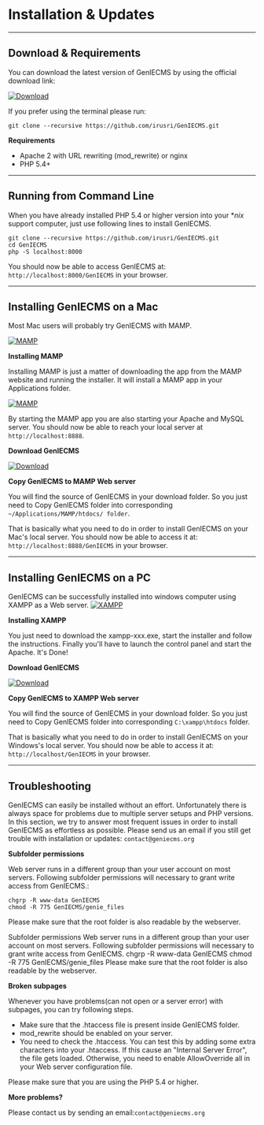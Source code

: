 Installation & Updates
=====================

------------------------
Download & Requirements
------------------------

You can download the latest version of GenIECMS by using the official download link:

[![Download](https://github.com/irusri/GenIECMS/blob/master/docs/images/download.png?raw=true "Download")](http://geniecms.org/latest/genie.zip)

If you prefer using the terminal please run:

```
git clone --recursive https://github.com/irusri/GenIECMS.git
```    

**Requirements**
* Apache 2 with URL rewriting (mod_rewrite) or nginx
* PHP 5.4+

------------------------
Running from Command Line
------------------------
When you have already installed PHP 5.4 or higher version into your **nix* support computer, just use following lines to install GenIECMS.
```
git clone --recursive https://github.com/irusri/GenIECMS.git
cd GenIECMS
php -S localhost:8000
```
You should now be able to access GenIECMS at: ```http://localhost:8000/GenIECMS``` in your browser.

------------------------
Installing GenIECMS on a Mac
------------------------
Most Mac users will probably try GenIECMS with MAMP.  

[![MAMP](https://github.com/irusri/GenIECMS/blob/master/docs/images/mamp.png?raw=true "MAMP")](http://www.mamp.info/en/downloads/)

**Installing MAMP**

Installing MAMP is just a matter of downloading the app from the MAMP website and running the installer. It will install a MAMP app in your Applications folder.

[![MAMP](https://github.com/irusri/GenIECMS/blob/master/docs/images/mamp-02.png?raw=true "MAMP")](http://www.mamp.info/en/downloads/)

By starting the MAMP app you are also starting your Apache and MySQL server. You should now be able to reach your local server at ```http://localhost:8888```.

**Download GenIECMS**

[![Download](https://github.com/irusri/GenIECMS/blob/master/docs/images/download.png?raw=true "Download")](http://geniecms.org/latest/genie.zip)

**Copy GenIECMS to MAMP Web server**

You will find the source of GenIECMS in your download folder. So you just need to Copy GenIECMS folder into corresponding ```~/Applications/MAMP/htdocs/ folder```.

That is basically what you need to do in order to install GenIECMS on your Mac's local server. You should now be able to access it at: ```http://localhost:8888/GenIECMS``` in your browser.

------------------------
Installing GenIECMS on a PC
------------------------
GenIECMS can be successfully installed into windows computer using XAMPP as a Web server. 
[![XAMPP](https://github.com/irusri/GenIECMS/blob/master/docs/images/xampp.png?raw=true "XAMPP")](https://www.apachefriends.org/download.html)

**Installing XAMPP**

You just need to download the xampp-xxx.exe, start the installer and follow the instructions. Finally you'll have to launch the control panel and start the Apache. It's Done!

**Download GenIECMS**

[![Download](https://github.com/irusri/GenIECMS/blob/master/docs/images/download.png?raw=true "Download")](http://geniecms.org/latest/genie.zip)

**Copy GenIECMS to XAMPP Web server**

You will find the source of GenIECMS in your download folder. So you just need to Copy GenIECMS folder into corresponding ```C:\xampp\htdocs``` folder.

That is basically what you need to do in order to install GenIECMS on your Windows's local server. You should now be able to access it at: ```http://localhost/GenIECMS``` in your browser.

------------------------
Troubleshooting
------------------------
GenIECMS can easily be installed without an effort. Unfortunately there is always space for problems due to multiple server setups and PHP versions. In this section, we try to answer most frequent issues in order to install GenIECMS as effortless as possible. Please send us an email if you still get trouble with installation or updates: ```contact@geniecms.org```

**Subfolder permissions**

Web server runs in a different group than your user account on most servers. Following subfolder permissions will necessary to grant write access from GenIECMS.:
```
chgrp -R www-data GenIECMS
chmod -R 775 GenIECMS/genie_files
```
Please make sure that the root folder is also readable by the webserver.

Subfolder permissions
Web server runs in a different group than your user account on most servers. Following subfolder permissions will necessary to grant write access from GenIECMS.
chgrp -R www-data GenIECMS
chmod -R 775 GenIECMS/genie_files
Please make sure that the root folder is also readable by the webserver.

**Broken subpages**

Whenever you have problems(can not open or  a server error) with subpages, you can try following steps.
* Make sure that the .htaccess file is present inside GenIECMS folder.
* mod_rewrite should be enabled on your server.
* You need to check the .htaccess. You can test this by adding  some extra  characters into your .htaccess. If this cause an "Internal Server Error", the file gets loaded. Otherwise, you need to enable AllowOverride all in your Web server  configuration file.

Please make sure that you are using the PHP 5.4 or higher. 

**More problems?**

Please contact us by sending an email:```contact@geniecms.org```
